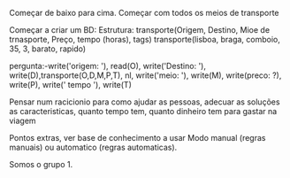 Começar de baixo para cima.
Começar com todos os meios de transporte

Começar a criar um BD:
Estrutura: transporte(Origem, Destino, Mioe de trnasporte, Preço, tempo (horas), tags)
transporte(lisboa, braga, comboio, 35, 3, barato, rapido)

pergunta:-write('origem: '), read(O), write('Destino: '), write(D),transporte(O,D,M,P,T), nl, write('meio: '), write(M), write(preco: ?), write(P), write(' tempo '), write(T)

Pensar num racicionio para como ajudar as pessoas, adecuar as soluções as caracteristicas, quanto tempo tem, quanto dinheiro tem para gastar na viagem

Pontos extras, ver base de conhecimento a usar
Modo manual (regras manuais) ou automatico (regras automaticas).

Somos o grupo 1.